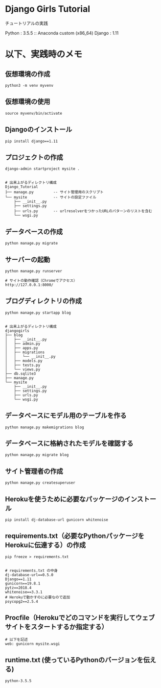 # Django Girls Tutorial

チュートリアルの実践

Python  : 3.5.5 :: Anaconda custom (x86_64)
Django  : 1.11


# 以下、実践時のメモ

## 仮想環境の作成
```
python3 -m venv myvenv
```

## 仮想環境の使用
```
source myvenv/bin/activate
```

## Djangoのインストール
```
pip install django==1.11
```

## プロジェクトの作成
```
django-admin startproject mysite .


# 出来上がるディレクトリ構成
Django_Tutorial
├── manage.py         -- サイト管理用のスクリプト
└── mysite            -- サイトの設定ファイル
    ├── __init__.py
    ├── settings.py
    ├── urls.py       -- urlresolverをつかったURLのパターンのリストを含む
    └── wsgi.py
```

## データベースの作成
```
python manage.py migrate
```

## サーバーの起動
```
python manage.py runserver

# サイトの動作確認（Chromeでアクセス）
http://127.0.0.1:8000/
```

## ブログディレクトリの作成
```
python manage.py startapp blog


# 出来上がるディレクトリ構成
djangogirls
├── blog
│   ├── __init__.py
│   ├── admin.py
│   ├── apps.py
│   ├── migrations
│   │   └── __init__.py
│   ├── models.py
│   ├── tests.py
│   └── views.py
├── db.sqlite3
├── manage.py
└── mysite
    ├── __init__.py
    ├── settings.py
    ├── urls.py
    └── wsgi.py
```

## データベースにモデル用のテーブルを作る
```
python manage.py makemigrations blog
```

## データベースに格納されたモデルを確認する
```
python manage.py migrate blog
```

## サイト管理者の作成
```
python manage.py createsuperuser
```

## Herokuを使うために必要なパッケージのインストール
```
pip install dj-database-url gunicorn whitenoise
```

## requirements.txt（必要なPythonパッケージをHerokuに伝達する）の作成
```
pip freeze > requirements.txt


# requirements.txt の中身
dj-database-url==0.5.0
Django==1.11
gunicorn==19.8.1
pytz==2018.4
whitenoise==3.3.1
# Herokuで動かすのに必要なので追加
psycopg2==2.5.4
```

## Procfile（Herokuでどのコマンドを実行してウェブサイトをスタートするか指定する）
```
# 以下を記述
web: gunicorn mysite.wsgi
```

## runtime.txt (使っているPythonのバージョンを伝える)
```
python-3.5.5
```